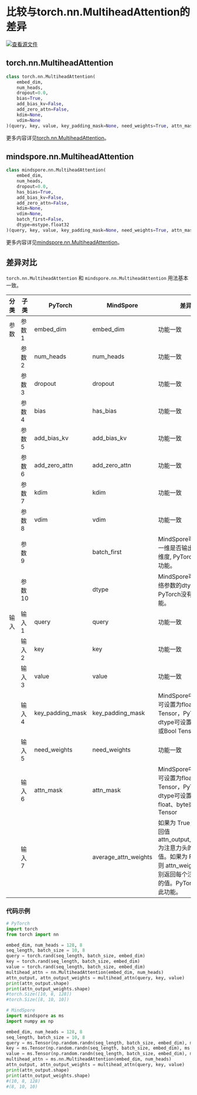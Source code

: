# 比较与torch.nn.MultiheadAttention的差异

[![查看源文件](https://mindspore-website.obs.cn-north-4.myhuaweicloud.com/website-images/r2.2/resource/_static/logo_source.svg)](https://gitee.com/mindspore/docs/blob/r2.2/docs/mindspore/source_zh_cn/note/api_mapping/pytorch_diff/MultiheadAttention.md)

## torch.nn.MultiheadAttention

```python
class torch.nn.MultiheadAttention(
    embed_dim,
    num_heads,
    dropout=0.0,
    bias=True,
    add_bias_kv=False,
    add_zero_attn=False,
    kdim=None,
    vdim=None
)(query, key, value, key_padding_mask=None, need_weights=True, attn_mask=None)
```

更多内容详见[torch.nn.MultiheadAttention](https://pytorch.org/docs/1.8.1/generated/torch.nn.MultiheadAttention.html)。

## mindspore.nn.MultiheadAttention

```python
class mindspore.nn.MultiheadAttention(
    embed_dim,
    num_heads,
    dropout=0.0,
    has_bias=True,
    add_bias_kv=False,
    add_zero_attn=False,
    kdim=None,
    vdim=None,
    batch_first=False,
    dtype=mstype.float32
)(query, key, value, key_padding_mask=None, need_weights=True, attn_mask=None, average_attn_weights=True)
```

更多内容详见[mindspore.nn.MultiheadAttention](https://mindspore.cn/docs/zh-CN/r2.2/api_python/nn/mindspore.nn.MultiheadAttention.html)。

## 差异对比

`torch.nn.MultiheadAttention` 和 `mindspore.nn.MultiheadAttention` 用法基本一致。

| 分类  | 子类  | PyTorch                  | MindSpore     | 差异                                                 |
| ---- |-----  |------------------------- |-------------  |----------------------------------------------------|
| 参数  | 参数1  | embed_dim            | embed_dim | 功能一致                                               |
|      | 参数2  | num_heads               | num_heads    | 功能一致                                        |
|      | 参数3  | dropout               | dropout          | 功能一致           |
|      | 参数4  | bias               | has_bias          | 功能一致           |
|      | 参数5  | add_bias_kv               | add_bias_kv          | 功能一致           |
|      | 参数6  | add_zero_attn        | add_zero_attn          | 功能一致 |
|      | 参数7  | kdim                 | kdim          | 功能一致 |
|      | 参数8  | vdim                 | vdim          | 功能一致 |
|      | 参数9  |                      | batch_first          | MindSpore可配置第一维是否输出batch维度, PyTorch没有此功能。 |
|      | 参数10 |                     | dtype          | MindSpore可配置网络参数的dtype， PyTorch没有此功能。 |
| 输入  | 输入1  | query            | query | 功能一致                                               |
|      | 输入2  | key           | key | 功能一致                                               |
|      | 输入3  | value      | value | 功能一致                                               |
|      | 输入4  | key_padding_mask            | key_padding_mask | MindSpore中dtype可设置为float或Bool Tensor，PyTorch中dtype可设置为byte或Bool Tensor |
|      | 输入5  | need_weights           | need_weights | 功能一致                                               |
|      | 输入6  | attn_mask      | attn_mask | MindSpore中dtype可设置为float或Bool Tensor，PyTorch中dtype可设置为float、byte或Bool Tensor |
|      | 输入7  |                | average_attn_weights | 如果为 True， 则返回值 attn_output_weights 为注意力头的平均值。如果为 False，则 attn_weights 分别返回每个注意力头的值。PyTorch没有此功能。 |

### 代码示例

```python
# PyTorch
import torch
from torch import nn

embed_dim, num_heads = 128, 8
seq_length, batch_size = 10, 8
query = torch.rand(seq_length, batch_size, embed_dim)
key = torch.rand(seq_length, batch_size, embed_dim)
value = torch.rand(seq_length, batch_size, embed_dim)
multihead_attn = nn.MultiheadAttention(embed_dim, num_heads)
attn_output, attn_output_weights = multihead_attn(query, key, value)
print(attn_output.shape)
print(attn_output_weights.shape)
#torch.Size([10, 8, 128])
#torch.Size([8, 10, 10])

# MindSpore
import mindspore as ms
import numpy as np

embed_dim, num_heads = 128, 8
seq_length, batch_size = 10, 8
query = ms.Tensor(np.random.randn(seq_length, batch_size, embed_dim), ms.float32)
key = ms.Tensor(np.random.randn(seq_length, batch_size, embed_dim), ms.float32)
value = ms.Tensor(np.random.randn(seq_length, batch_size, embed_dim), ms.float32)
multihead_attn = ms.nn.MultiheadAttention(embed_dim, num_heads)
attn_output, attn_output_weights = multihead_attn(query, key, value)
print(attn_output.shape)
print(attn_output_weights.shape)
#(10, 8, 128)
#(8, 10, 10)
```
